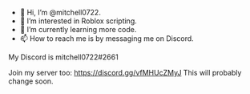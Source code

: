 - 👋 Hi, I’m @mitchell0722.
- 👀 I’m interested in Roblox scripting.
- 🌱 I’m currently learning more code.
- 📫 How to reach me is by messaging me on Discord.

My Discord is mitchell0722#2661

Join my server too: https://discord.gg/vfMHUcZMyJ
This will probably change soon.

